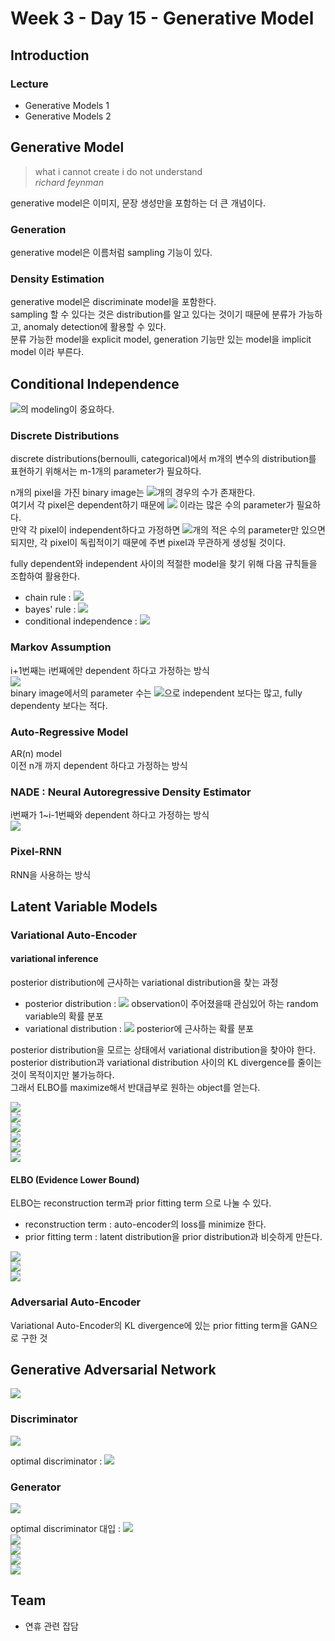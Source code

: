 # Week 3 - Day 15 - Generative Model

## Introduction

### Lecture

- Generative Models 1
- Generative Models 2

## Generative Model

> what i cannot create i do not understand  
> _richard feynman_

generative model은 이미지, 문장 생성만을 포함하는 더 큰 개념이다.

### Generation

generative model은 이름처럼 sampling 기능이 있다.

### Density Estimation

generative model은 discriminate model을 포함한다.  
sampling 할 수 있다는 것은 distribution를 알고 있다는 것이기 때문에 분류가 가능하고, anomaly detection에 활용할 수 있다.  
분류 가능한 model을 explicit model, generation 기능만 있는 model을 implicit model 이라 부른다.

## Conditional Independence

<img src="https://render.githubusercontent.com/render/math?math=P(x)">의 modeling이 중요하다.

### Discrete Distributions

discrete distributions(bernoulli, categorical)에서 m개의 변수의 distribution를 표현하기 위해서는 m-1개의 parameter가 필요하다.

n개의 pixel을 가진 binary image는 <img src="https://render.githubusercontent.com/render/math?math=2^n">개의 경우의 수가 존재한다.  
여기서 각 pixel은 dependent하기 때문에 <img src="https://render.githubusercontent.com/render/math?math=2^n-1"> 이라는 많은 수의 parameter가 필요하다.  
만약 각 pixel이 independent하다고 가정하면 <img src="https://render.githubusercontent.com/render/math?math=n">개의 적은 수의 parameter만 있으면 되지만, 각 pixel이 독립적이기 때문에 주변 pixel과 무관하게 생성될 것이다.

fully dependent와 independent 사이의 적절한 model을 찾기 위해 다음 규칙들을 조합하여 활용한다.

- chain rule : <img src="https://render.githubusercontent.com/render/math?math=P(x_1,\cdots,x_n)=p(x_1)p(x_2|x_1)p(x_3|x_1,x_2)\cdots,p(x_n|x_1,\cdots,x_{n-1})">
- bayes' rule : <img src="https://render.githubusercontent.com/render/math?math=P(x|y)=\frac{P(x,y)}{P(y)}=\frac{P(y|x)P(x)}{P(y)}">
- conditional independence : <img src="https://render.githubusercontent.com/render/math?math=\text{if } x\perp y\ |\ z, \text{then }P(x|y,z)=P(x|z)">

### Markov Assumption

i+1번째는 i번째에만 dependent 하다고 가정하는 방식  
<img src="https://render.githubusercontent.com/render/math?math=P(x_1,\cdots,x_n)=P(x_1)P(x_2|x_1)\cdots P(x_n|x_{n-1})">  
binary image에서의 parameter 수는 <img src="https://render.githubusercontent.com/render/math?math=2^n-1">으로 independent 보다는 많고, fully dependenty 보다는 적다.

### Auto-Regressive Model

AR(n) model  
이전 n개 까지 dependent 하다고 가정하는 방식

### NADE : Neural Autoregressive Density Estimator

i번째가 1~i-1번째와 dependent 하다고 가정하는 방식  
<img src="https://render.githubusercontent.com/render/math?math=PP(x_1,\cdots,x_n)=P(x_1)P(x_2|x_1)P(x_3|x_{1:2})\cdots P(x_n|x_{1:n-1})">

### Pixel-RNN

RNN을 사용하는 방식

## Latent Variable Models

### Variational Auto-Encoder

#### variational inference

posterior distribution에 근사하는 variational distribution을 찾는 과정

- posterior distribution : <img src="https://render.githubusercontent.com/render/math?math=p_{\theta}(z|x)"> observation이 주어졌을때 관심있어 하는 random variable의 확률 분포
- variational distribution : <img src="https://render.githubusercontent.com/render/math?math=q_{\phi}(z|x)"> posterior에 근사하는 확률 분포

posterior distribution을 모르는 상태에서 variational distribution을 찾아야 한다.  
posterior distribution과 variational distribution 사이의 KL divergence를 줄이는 것이 목적이지만 불가능하다.  
그래서 ELBO를 maximize해서 반대급부로 원하는 object를 얻는다.

<img src="https://render.githubusercontent.com/render/math?math=\ln p_\theta(D)"><br>
<img src="https://render.githubusercontent.com/render/math?math==\mathbb{E}_{q\phi(z|x)}\left[\ln p_{\theta}(x)\right]"><br>
<img src="https://render.githubusercontent.com/render/math?math==\mathbb{E}_{q\phi(z|x)}\left[\ln \frac{p_{\theta}(x,z)}{p_{\theta}(x|z)}\right]"><br>
<img src="https://render.githubusercontent.com/render/math?math==\mathbb{E}_{q\phi(z|x)}\left[\ln \frac{p_{\theta}(x,z)q_{\phi}(z|x)}{q_{\phi}(z|x)p_{\theta}(x|z)}\right]"><br>
<img src="https://render.githubusercontent.com/render/math?math==\mathbb{E}_{q\phi(z|x)}\left[\ln \frac{p_\theta(x,z)}{q_\phi(z|x)} \right] %2B \mathbb{E}_{q\phi(z|x)}\left[\ln \frac{q_\phi(z|x)}{p_\theta(z|x)} \right]"><br>
<img src="https://render.githubusercontent.com/render/math?math==\underbrace{\mathbb{E}_{q\phi(z|x)}\left[\ln \frac{p_\theta(x,z)}{q_\phi(z|x)} \right]}_{\text{ELBO}\uparrow} %2B \underbrace{D_{KL}(q_\phi(z|x)||p_\theta(z|x))}_{\text{Objective}\downarrow}"><br>

#### ELBO (Evidence Lower Bound)

ELBO는 reconstruction term과 prior fitting term 으로 나눌 수 있다.

- reconstruction term : auto-encoder의 loss를 minimize 한다.
- prior fitting term : latent distribution을 prior distribution과 비슷하게 만든다.

<img src="https://render.githubusercontent.com/render/math?math=\underbrace{\mathbb{E}q_{\phi}(z|x)\left[\ln \frac{p_\theta(x,z)}{q_\phi(z|x)}\right]}_{\text{ELBO}\uparrow}"><br>
<img src="https://render.githubusercontent.com/render/math?math==\int\ln\frac{p_\theta(x|z)p(z)}{q_\phi(z|x)}q_\phi(z|x)dz"><br>
<img src="https://render.githubusercontent.com/render/math?math==\underbrace{\mathbb{E}q_{\phi}(z|x)\left[\ln p_\theta(x|z)\right]}_\text{Reconstruction Term}-\underbrace{D_{KL}(q_\phi(z|x)||p(z))}_\text{Prior Fitting Term}">

### Adversarial Auto-Encoder

Variational Auto-Encoder의 KL divergence에 있는 prior fitting term을 GAN으로 구한 것

## Generative Adversarial Network

<img src="https://render.githubusercontent.com/render/math?math=\underbrace{\text{min}}_{G}\,\underbrace{\text{max}}_{D}\,V(D,G)=\mathbb{E}_{x\sim p_{data}(x)}[\log D(x)] %2B \mathbb{E}_{z\sim p_z(z)}[\log(1-D(G(z)))]">

### Discriminator

<img src="https://render.githubusercontent.com/render/math?math=\underbrace{\text{max}}_{D}\,V(G,D)=\mathbb{E}_{x\sim p_{data}}[\log D(x)] %2B \mathbb{E}_{x\sim p_{G}}[\log(1-D(x))]">

optimal discriminator : <img src="https://render.githubusercontent.com/render/math?math=D^*_G(x)=\frac{p_{data}(x)}{p_{data}(x) %2B p_G(x)}">

### Generator

<img src="https://render.githubusercontent.com/render/math?math=\underbrace{\text{min}}_{G}\,V(G,D)=\mathbb{E}_{x\sim p_{data}}[\log D(x)]+\mathbb{E}_{x\sim p_{G}}[\log(1-D(x))]">

optimal discriminator 대입 : <img src="https://render.githubusercontent.com/render/math?math=V(G,D^*_G(x))"><br>
<img src="https://render.githubusercontent.com/render/math?math==\mathbb{E}_{x\sim p_{data}}\left[\log\frac{p_{data}(x)}{p_{data}(x) %2B p_G(x)}\right] %2B \mathbb{E}_{x\sim p_{G}}\left[\log\frac{p_{G}(x)}{p_{data}(x) %2B p_G(x)}\right]"><br>
<img src="https://render.githubusercontent.com/render/math?math==\mathbb{E}_{x\sim p_{data}}\left[\log\frac{p_{data}(x)}{\frac{p_{data}(x) %2B p_G(x)}{2}}\right] %2B \mathbb{E}_{x\sim p_{G}}\left[\log\frac{p_{G}(x)}{\frac{p_{data}(x) %2B p_G(x)}{2}}\right]-\log4"><br>
<img src="https://render.githubusercontent.com/render/math?math==\underbrace{D_{KL}\left[p_{data}, \frac{p_{data} %2B p_G}{2}\right] %2B D_{KL}\left[p_G, \frac{p_{data} %2B p_G}{2}\right]}_\text{2xJenson-Shannon Divergence (JSD)}-\log4"><br>
<img src="https://render.githubusercontent.com/render/math?math==2D_{JSD}[p_{data},p_G]-\log4"><br>

## Team

- 연휴 관련 잡담
